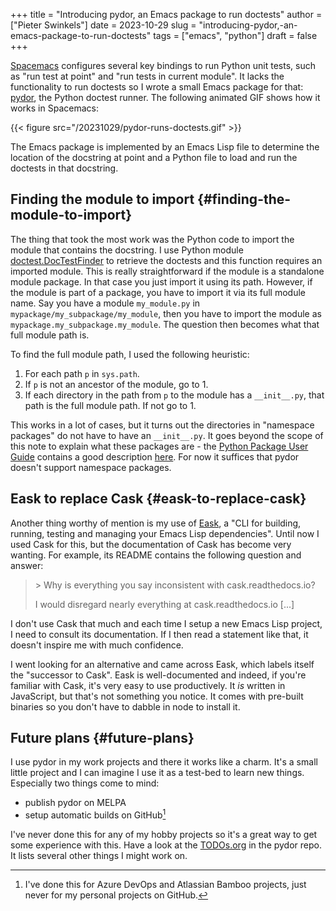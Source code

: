 +++
title = "Introducing pydor, an Emacs package to run doctests"
author = ["Pieter Swinkels"]
date = 2023-10-29
slug = "introducing-pydor,-an-emacs-package-to-run-doctests"
tags = ["emacs", "python"]
draft = false
+++

[Spacemacs](https://develop.spacemacs.org/) configures several key bindings to run Python unit tests, such as "run
test at point" and "run tests in current module". It lacks the functionality to
run doctests so I wrote a small Emacs package for that: [pydor](https://github.com/swinkels/pydor), the Python
doctest runner. The following animated GIF shows how it works in Spacemacs:

{{< figure src="/20231029/pydor-runs-doctests.gif" >}}

The Emacs package is implemented by an Emacs Lisp file to determine the location
of the docstring at point and a Python file to load and run the doctests in that
docstring.


## Finding the module to import {#finding-the-module-to-import}

The thing that took the most work was the Python code to import the module that
contains the docstring. I use Python module [doctest.DocTestFinder](https://docs.python.org/3/library/doctest.html#doctestfinder-objects) to retrieve
the doctests and this function requires an imported module. This is really
straightforward if the module is a standalone module package. In that case you
just import it using its path. However, if the module is part of a package, you
have to import it via its full module name. Say you have a module `my_module.py`
in `mypackage/my_subpackage/my_module`, then you have to import the module as
`mypackage.my_subpackage.my_module`. The question then becomes what that full
module path is.

To find the full module path, I used the following heuristic:

1.  For each path `p` in `sys.path`.
2.  If `p` is not an ancestor of the module, go to 1.
3.  If each directory in the path from `p` to the module has a `__init__.py`,
    that path is the full module path. If not go to 1.

This works in a lot of cases, but it turns out the directories in "namespace
packages" do not have to have an `__init__.py`. It goes beyond the scope of this
note to explain what these packages are - the [Python Package User Guide](https://packaging.python.org/en/latest/guides/packaging-namespace-packages/) contains
a good description [here](https://packaging.python.org/en/latest/guides/packaging-namespace-packages/). For now it suffices that pydor doesn't support
namespace packages.


## Eask to replace Cask {#eask-to-replace-cask}

Another thing worthy of mention is my use of [Eask](https://emacs-eask.github.io/), a "CLI for building, running,
testing and managing your Emacs Lisp dependencies". Until now I used Cask for
this, but the documentation of Cask has become very wanting. For example, its
README contains the following question and answer:

> &gt; Why is everything you say inconsistent with cask.readthedocs.io?
>
> I would disregard nearly everything at cask.readthedocs.io [...]

I don't use Cask that much and each time I setup a new Emacs Lisp project, I
need to consult its documentation. If I then read a statement like that, it
doesn't inspire me with much confidence.

I went looking for an alternative and came across Eask, which labels itself the
"successor to Cask". Eask is well-documented and indeed, if you're familiar with
Cask, it's very easy to use productively. It _is_ written in JavaScript, but
that's not something you notice. It comes with pre-built binaries so you don't
have to dabble in node to install it.


## Future plans {#future-plans}

I use pydor in my work projects and there it works like a charm. It's a small
little project and I can imagine I use it as a test-bed to learn new things.
Especially two things come to mind:

-   publish pydor on MELPA
-   setup automatic builds on GitHub[^fn:1]

I've never done this for any of my hobby projects so it's a great way to get some
experience with this. Have a look at the [TODOs.org](https://github.com/swinkels/pydor/blob/main/TODOs.org) in the pydor repo. It lists
several other things I might work on.

[^fn:1]: I've done this for Azure DevOps and Atlassian Bamboo projects, just never
    for my personal projects on GitHub.
